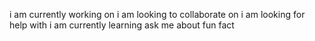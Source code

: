 i am currently working on 
i am looking to collaborate on 
i am looking for help with 
i am currently learning 
ask me about 
fun fact 


